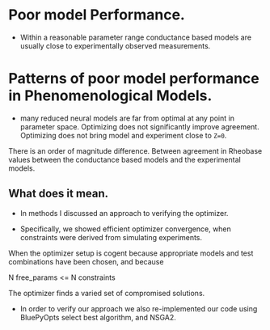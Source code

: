 # Poor model Performance.

* Within a reasonable parameter range conductance based models are usually close to experimentally observed measurements.

# Patterns of poor model performance in Phenomenological Models.
* many reduced neural models are far from optimal at any point in parameter space. Optimizing does not significantly improve agreement. Optimizing does not bring model and experiment close to `Z=0`.

There is an order of magnitude difference. Between agreement in Rheobase values between the conductance based models and the experimental models. 


## What does it mean.

* In methods I discussed an approach to verifying the optimizer.
- Specifically, we showed efficient optimizer convergence, when constraints were derived from simulating experiments.

When the optimizer setup is cogent because appropriate models and test combinations have been chosen, and because 

N free_params <= N constraints

The optimizer finds a varied set of compromised solutions.

* In order to verify our approach we also re-implemented our code using BluePyOpts select best algorithm, and NSGA2.
